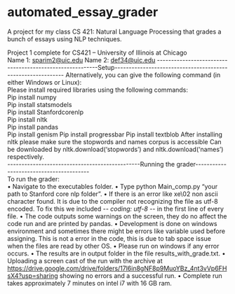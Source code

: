 # automated_essay_grader
A project for my class CS 421: Natural Language Processing that grades a bunch of essays using NLP techniques.

Project 1 complete for CS421 – University of Illinois at Chicago  
Name 1: sparim2@uic.edu   Name 2: def34@uic.edu
---------------------------------------------------------Setup------------------------------------------------------------
Alternatively, you can give the following command (in either Windows or Linux):  
Please install required libraries using the following commands:  
Pip install numpy  
Pip install statsmodels  
Pip install Stanfordcorenlp  
Pip install nltk  
Pip install pandas  
Pip install genism
Pip install progressbar
Pip install textblob
After installing nltk please make sure the stopwords and names corpus is accessible
Can be downloaded by nltk.download(‘stopwords’) and nltk.download(‘names’) respectively.  
-----------------------------------------------Running the grader----------------------------------------  
To run the grader:  
• Navigate to the executables folder.
• Type python Main_comp.py “your path to Stanford core nlp folder”.
• If there is an error like xe\02 non ascii character found. It is due to the compiler not recognizing the file as utf-8 encoded. To fix this we included
 -*- coding: utf-8 -*- in the first line of every file.
• The code outputs some warnings on the screen, they do no affect the code run and are printed by pandas.
• Development is done on windows environment and sometimes there might be errors like variable used before assigning. This is not a error in the code, this is due to tab space issue when the files are read by other OS.
• Please run on windows if any error occurs.
• The results are in output folder in the file results_with_grade.txt.
• Uploading a screen cast of the run with the archive at https://drive.google.com/drive/folders/17l6in8gNF8p9MuoYBz_4nt3vVp6FHsX4?usp=sharing showing no errors and a successful run.
• Complete run takes approximately 7 minutes on intel i7 with 16 GB ram.
